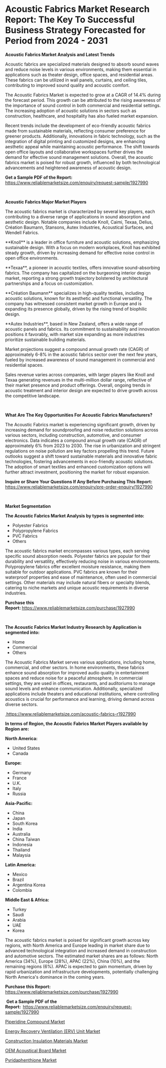 <p><h1>Acoustic Fabrics Market Research Report: The Key To Successful Business Strategy Forecasted for Period from 2024 - 2031</h1></p><p><strong>Acoustic Fabrics Market Analysis and Latest Trends</strong></p>
<p><p>Acoustic fabrics are specialized materials designed to absorb sound waves and reduce noise levels in various environments, making them essential in applications such as theater design, office spaces, and residential areas. These fabrics can be utilized in wall panels, curtains, and ceiling tiles, contributing to improved sound quality and acoustic comfort.</p><p>The Acoustic Fabrics Market is expected to grow at a CAGR of 14.4% during the forecast period. This growth can be attributed to the rising awareness of the importance of sound control in both commercial and residential settings. The increasing adoption of acoustic solutions in sectors such as construction, healthcare, and hospitality has also fueled market expansion. </p><p>Recent trends include the development of eco-friendly acoustic fabrics made from sustainable materials, reflecting consumer preference for greener products. Additionally, innovations in fabric technology, such as the integration of digital printing and customized designs, are enhancing aesthetic appeal while maintaining acoustic performance. The shift towards open office layouts and collaborative workspaces further drives the demand for effective sound management solutions. Overall, the acoustic fabrics market is poised for robust growth, influenced by both technological advancements and heightened awareness of acoustic design.</p></p>
<p><strong>Get a Sample PDF of the Report:&nbsp;</strong> <a href="https://www.reliablemarketsize.com/enquiry/request-sample/1927990?utm_campaign=1550&utm_medium=2&utm_source=Github&utm_content=ia&utm_term=25102024&utm_id=acoustic-fabrics">https://www.reliablemarketsize.com/enquiry/request-sample/1927990</a></p>
<p>&nbsp;</p>
<p><strong>Acoustic Fabrics Major Market Players</strong></p>
<p><p>The acoustic fabrics market is characterized by several key players, each contributing to a diverse range of applications in sound absorption and aesthetic design. Notable companies include Knoll, Caimi, Texaa, Delius, Création Baumann, Stansons, Autex Industries, Acoustical Surfaces, and Wendell Fabrics.</p><p>**Knoll** is a leader in office furniture and acoustic solutions, emphasizing sustainable design. With a focus on modern workplaces, Knoll has exhibited steady growth, driven by increasing demand for effective noise control in open office environments.</p><p>**Texaa**, a pioneer in acoustic textiles, offers innovative sound-absorbing fabrics. The company has capitalized on the burgeoning interior design market, reporting a strong growth trajectory bolstered by architectural partnerships and a focus on customization.</p><p>**Création Baumann** specializes in high-quality textiles, including acoustic solutions, known for its aesthetic and functional versatility. The company has witnessed consistent market growth in Europe and is expanding its presence globally, driven by the rising trend of biophilic design.</p><p>**Autex Industries**, based in New Zealand, offers a wide range of acoustic panels and fabrics. Its commitment to sustainability and innovation positions it favorably, with market size expanding as more industries prioritize sustainable building materials.</p><p>Market projections suggest a compound annual growth rate (CAGR) of approximately 6-8% in the acoustic fabrics sector over the next few years, fueled by increased awareness of sound management in commercial and residential spaces. </p><p>Sales revenue varies across companies, with larger players like Knoll and Texaa generating revenues in the multi-million dollar range, reflective of their market presence and product offerings. Overall, ongoing trends in acoustic treatment and interior design are expected to drive growth across the competitive landscape.</p></p>
<p>&nbsp;</p>
<p><strong>What Are The Key Opportunities For Acoustic Fabrics Manufacturers?</strong></p>
<p><p>The Acoustic Fabrics market is experiencing significant growth, driven by increasing demand for soundproofing and noise reduction solutions across various sectors, including construction, automotive, and consumer electronics. Data indicates a compound annual growth rate (CAGR) of approximately 6% from 2023 to 2030. The rise in urbanization and stringent regulations on noise pollution are key factors propelling this trend. Future outlooks suggest a shift toward sustainable materials and innovative fabric technologies, fostering advancements in eco-friendly acoustic solutions. The adoption of smart textiles and enhanced customization options will further attract investment, positioning the market for robust expansion.</p></p>
<p><strong>Inquire or Share Your Questions If Any Before Purchasing This Report:</strong> <a href="https://www.reliablemarketsize.com/enquiry/pre-order-enquiry/1927990?utm_campaign=1550&utm_medium=2&utm_source=Github&utm_content=ia&utm_term=25102024&utm_id=acoustic-fabrics">https://www.reliablemarketsize.com/enquiry/pre-order-enquiry/1927990</a></p>
<p>&nbsp;</p>
<p><strong>Market Segmentation</strong></p>
<p><strong>The Acoustic Fabrics Market Analysis by types is segmented into:</strong></p>
<p><ul><li>Polyester Fabrics</li><li>Polypropylene Fabrics</li><li>PVC Fabrics</li><li>Others</li></ul></p>
<p><p>The acoustic fabrics market encompasses various types, each serving specific sound absorption needs. Polyester fabrics are popular for their durability and versatility, effectively reducing noise in various environments. Polypropylene fabrics offer excellent moisture resistance, making them suitable for outdoor applications. PVC fabrics are known for their waterproof properties and ease of maintenance, often used in commercial settings. Other materials may include natural fibers or specialty blends, catering to niche markets and unique acoustic requirements in diverse industries.</p></p>
<p><strong>Purchase this Report:&nbsp;</strong><a href="https://www.reliablemarketsize.com/purchase/1927990?utm_campaign=1550&utm_medium=2&utm_source=Github&utm_content=ia&utm_term=25102024&utm_id=acoustic-fabrics">https://www.reliablemarketsize.com/purchase/1927990</a></p>
<p>&nbsp;</p>
<p><strong>The Acoustic Fabrics Market Industry Research by Application is segmented into:</strong></p>
<p><ul><li>Home</li><li>Commercial</li><li>Others</li></ul></p>
<p><p>The Acoustic Fabrics Market serves various applications, including home, commercial, and other sectors. In home environments, these fabrics enhance sound absorption for improved audio quality in entertainment spaces and reduce noise for a peaceful atmosphere. In commercial settings, they are used in offices, restaurants, and auditoriums to manage sound levels and enhance communication. Additionally, specialized applications include theaters and educational institutions, where controlling acoustics is crucial for performance and learning, driving demand across diverse sectors.</p></p>
<p><a href="https://www.reliablemarketsize.com/acoustic-fabrics-r1927990?utm_campaign=1550&utm_medium=2&utm_source=Github&utm_content=ia&utm_term=25102024&utm_id=acoustic-fabrics">&nbsp;https://www.reliablemarketsize.com/acoustic-fabrics-r1927990</a></p>
<p><strong>In terms of Region, the Acoustic Fabrics Market Players available by Region are:</strong></p>
<p>
    <p> <strong> North America: </strong>
        <ul>
            <li>United States</li>
            <li>Canada</li>
        </ul>
        </p> 
    <p> <strong> Europe: </strong>
        <ul>
            <li>Germany</li>
            <li>France</li>
            <li>U.K.</li>
            <li>Italy</li>
            <li>Russia</li>
        </ul>
        </p> 
    <p> <strong> Asia-Pacific: </strong>
        <ul>
            <li>China</li>
            <li>Japan</li>
            <li>South Korea</li>
            <li>India</li>
            <li>Australia</li>
            <li>China Taiwan</li>
            <li>Indonesia</li>
            <li>Thailand</li>
            <li>Malaysia</li>
        </ul>
        </p> 
    <p> <strong> Latin America: </strong>
        <ul>
            <li>Mexico</li>
            <li>Brazil</li>
            <li>Argentina Korea</li>
            <li>Colombia</li>
        </ul>
        </p> 
    <p> <strong> Middle East & Africa: </strong>
        <ul>
            <li>Turkey</li>
            <li>Saudi</li>
            <li>Arabia</li>
            <li>UAE</li>
            <li>Korea</li>
        </ul>
    </p>
    </p>
<p><p>The acoustic fabrics market is poised for significant growth across key regions, with North America and Europe leading in market share due to advanced technological integration and increased demand in construction and automotive sectors. The estimated market shares are as follows: North America (34%), Europe (28%), APAC (22%), China (10%), and the remaining regions (6%). APAC is expected to gain momentum, driven by rapid urbanization and infrastructure developments, potentially challenging North America's dominance in the coming years.</p></p>
<p><strong>Purchase this Report: </strong><a href="https://www.reliablemarketsize.com/purchase/1927990?utm_campaign=1550&utm_medium=2&utm_source=Github&utm_content=ia&utm_term=25102024&utm_id=acoustic-fabrics">https://www.reliablemarketsize.com/purchase/1927990</a></p>
<p>&nbsp;<strong>Get a Sample PDF of the Report:&nbsp;&nbsp;</strong><a href="https://www.reliablemarketsize.com/enquiry/request-sample/1927990?utm_campaign=1550&utm_medium=2&utm_source=Github&utm_content=ia&utm_term=25102024&utm_id=acoustic-fabrics">https://www.reliablemarketsize.com/enquiry/request-sample/1927990</a></p>
<p><strong></strong></p>
<p><p><a href="https://www.linkedin.com/pulse/insights-piperidine-compound-industry-market-financial-status-abjsf?utm_campaign=1550&utm_medium=2&utm_source=Github&utm_content=ia&utm_term=25102024&utm_id=acoustic-fabrics">Piperidine Compound Market</a></p><p><a href="https://www.linkedin.com/pulse/energy-recovery-ventilation-erv-unit-market-penetration-0tpxf?utm_campaign=1550&utm_medium=2&utm_source=Github&utm_content=ia&utm_term=25102024&utm_id=acoustic-fabrics">Energy Recovery Ventilation (ERV) Unit Market</a></p><p><a href="https://github.com/karolinec5dqui/Market-Research-Report-List-1/blob/main/construction-insulation-materials-market.md?utm_campaign=1550&utm_medium=2&utm_source=Github&utm_content=ia&utm_term=25102024&utm_id=acoustic-fabrics">Construction Insulation Materials Market</a></p><p><a href="https://github.com/mosmentrcqn/Market-Research-Report-List-1/blob/main/oem-acoustical-board-market.md?utm_campaign=1550&utm_medium=2&utm_source=Github&utm_content=ia&utm_term=25102024&utm_id=acoustic-fabrics">OEM Acoustical Board Market</a></p><p><a href="https://www.linkedin.com/pulse/global-pyridaphenthione-45-cagr-forecast-2024-2031-terapagos-frppf?utm_campaign=1550&utm_medium=2&utm_source=Github&utm_content=ia&utm_term=25102024&utm_id=acoustic-fabrics">Pyridaphenthione Market</a></p></p>